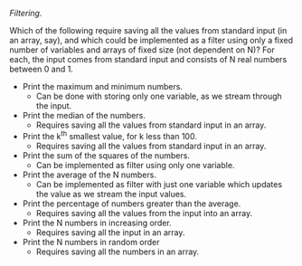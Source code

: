 *Filtering.*

Which of the following require saving all the values from standard input (in an array, say), and which could be
implemented as a filter using only a fixed number of variables and arrays of fixed size (not dependent on N)? For each,
the input comes from standard input and consists of N real numbers between 0 and 1.

* Print the maximum and minimum numbers.
    - Can be done with storing only one variable, as we stream through the input.
* Print the median of the numbers.
    - Requires saving all the values from standard input in an array.
* Print the k<sup>th</sup> smallest value, for k less than 100.
    - Requires saving all the values from standard input in an array.
* Print the sum of the squares of the numbers.
    - Can be implemented as filter using only one variable.
* Print the average of the N numbers.
    - Can be implemented as filter with just one variable which updates the value as we stream the input values.
* Print the percentage of numbers greater than the average.
    - Requires saving all the values from the input into an array.
* Print the N numbers in increasing order.
    - Requires saving all the input in an array.
* Print the N numbers in random order
    - Requires saving all the numbers in an array.